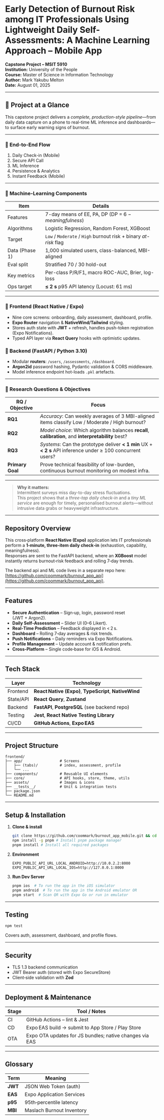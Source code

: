 # Early Detection of Burnout Risk among IT Professionals Using Lightweight Daily Self-Assessments: A Machine Learning Approach – **Mobile App**

**Capstone Project – MSIT 5910**  
**Institution:** University of the People  
**Course:** Master of Science in Information Technology  
**Author:** Mark Yakubu Melton  
**Date:** August 01, 2025

---

## 📍 Project at a Glance

This capstone project delivers a _complete, production-style pipeline_—from daily data capture on a phone to real-time ML inference and dashboards—to surface early warning signs of burnout.

---

### 🔄 End-to-End Flow

1. Daily Check-in (Mobile)
2. Secure API Call
3. ML Inference
4. Persistence & Analytics
5. Instant Feedback (Mobile)

---

### 🧠 Machine-Learning Components

| Item           | Details                                                          |
| -------------- | ---------------------------------------------------------------- |
| Features       | 7-day means of EE, PA, DP (DP = 6 − _meaningfulness_)            |
| Algorithms     | Logistic Regression, Random Forest, XGBoost                      |
| Target         | `Low` / `Moderate` / `High` burnout risk + binary _at-risk_ flag |
| Data (Phase 1) | 1,000 simulated users, class-balanced, MBI-aligned               |
| Eval split     | Stratified 70 / 30 hold-out                                      |
| Key metrics    | Per-class P/R/F1, macro ROC-AUC, Brier, log-loss                 |
| Ops target     | **≤ 2 s** p95 API latency (Locust: 61 ms)                        |

---

### 📱 Frontend (React Native / Expo)

- Nine core screens: onboarding, daily assessment, dashboard, profile.
- **Expo Router** navigation & **NativeWind/Tailwind** styling.
- Stores auth state with **JWT** + refresh, handles push-token registration (Expo Notifications).
- Typed API layer via **React Query** hooks with optimistic updates.

### 🔧 Backend (FastAPI / Python 3.10)

- Modular **routers**: `/users`, `/assessments`, `/dashboard`.
- **Argon2id** password hashing, Pydantic validation & CORS middleware.
- Model inference endpoint hot-loads `.pkl` artefacts.

---

### 🎯 Research Questions & Objectives

| **RQ / Objective** | **Focus**                                                                                                   |
| ------------------ | ----------------------------------------------------------------------------------------------------------- |
| **RQ1**            | _Accuracy_: Can weekly averages of 3 MBI-aligned items classify Low / Moderate / High burnout?              |
| **RQ2**            | _Model choice_: Which algorithm balances **recall**, **calibration**, and **interpretability** best?        |
| **RQ3**            | _Systems_: Can the prototype deliver **< 1 min** UX + **< 2 s** API inference under ≥ 100 concurrent users? |
| **Primary Goal**   | Prove technical feasibility of low-burden, continuous burnout monitoring on modest infra.                   |

---

> **Why it matters:**  
> Intermittent surveys miss day-to-day stress fluctuations.  
> This project shows that a _three-tap daily check-in_ and a _tiny ML service_ are enough for timely, personalised burnout alerts—without intrusive data grabs or heavyweight infrastructure.

---

## Repository Overview

This cross‑platform **React Native (Expo)** application lets IT professionals perform a **1‑minute, three‑item daily check‑in** (exhaustion, capability, meaningfulness).  
Responses are sent to the FastAPI backend, where an **XGBoost** model instantly returns burnout‑risk feedback and rolling 7‑day trends.

The backend api and ML code lives in a separate repo here: [https://github.com/coommark/burnout_app_api](https://github.com/coommark/burnout_app_api).

---

## Features

- **Secure Authentication** – Sign‑up, login, password reset (JWT + Argon2).
- **Daily Self‑Assessment** – Slider UI (0–6 Likert).
- **Real‑Time Prediction** – Feedback displayed in < 2 s.
- **Dashboard** – Rolling 7‑day averages & risk trends.
- **Push Notifications** – Daily reminders via Expo Notifications.
- **Profile Management** – Update account & notification prefs.
- **Cross‑Platform** – Single code‑base for iOS & Android.

---

## Tech Stack

| Layer     | Technology                                              |
| --------- | ------------------------------------------------------- |
| Frontend  | **React Native (Expo)**, **TypeScript**, **NativeWind** |
| State/API | **React Query**, **Zustand**                            |
| Backend   | **FastAPI**, **PostgreSQL** (see backend repo)          |
| Testing   | **Jest**, **React Native Testing Library**              |
| CI/CD     | **GitHub Actions**, **Expo EAS**                        |

---

## Project Structure

```text
frontend/
├── app/                 # Screens
│   ├── (tabs)/          # index, assessment, profile
│   └── ...
├── components/          # Reusable UI elements
├── core/                # API hooks, store, theme, utils
├── assets/              # Images & icons
├── __tests__/           # Unit & integration tests
├── package.json
└── README.md
```

---

## Setup & Installation

1. **Clone & install**
   ```bash
   git clone https://github.com/coommark/burnout_app_mobile.git && cd frontend
   npm install -g pnpm # Install pnpm package manager
   pnpm install # Install all required packages
   ```
2. **Environment**
   ```env
   EXPO_PUBLIC_API_URL_LOCAL_ANDROID=http://10.0.2.2:8000
   EXPO_PUBLIC_API_URL_LOCAL_IOS=http://127.0.0.1:8000
   ```
3. **Run Dev Server**
   ```bash
   pnpm ios  # To run the app in the iOS simulator
   pnpm android  # To run the app in the Android emulator OR
   pnpm start  # Scan QR with Expo Go or run in emulator
   ```

---

## Testing

```bash
npm test
```

Covers auth, assessment, dashboard, and profile flows.

---

## Security

- TLS 1.3 backend communication
- JWT Bearer auth (stored with Expo SecureStore)
- Client‑side validation with **Zod**

---

## Deployment & Maintenance

| Stage | Tool / Notes                                            |
| ----- | ------------------------------------------------------- |
| CI    | GitHub Actions – lint & Jest                            |
| CD    | Expo EAS build → submit to App Store / Play Store       |
| OTA   | Expo OTA updates for JS bundles; native changes via EAS |

---

## Glossary

| Term    | Meaning                   |
| ------- | ------------------------- |
| **JWT** | JSON Web Token (auth)     |
| **EAS** | Expo Application Services |
| **p95** | 95th‑percentile latency   |
| **MBI** | Maslach Burnout Inventory |
